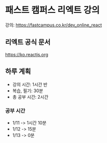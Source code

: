 # 패스트 캠퍼스 리엑트 강의
강의: https://fastcampus.co.kr/dev_online_react

## 리엑트 공식 문서
https://ko.reactjs.org

## 하루 계획
* 강의 시간: 1시간 반
* 복습, 필기: 30분
* 총 공부 시간: 2시간


### 공부 시간
- 1/11 -> 1시간 10분
- 1/12 -> 15분
- 1/13 -> 0분